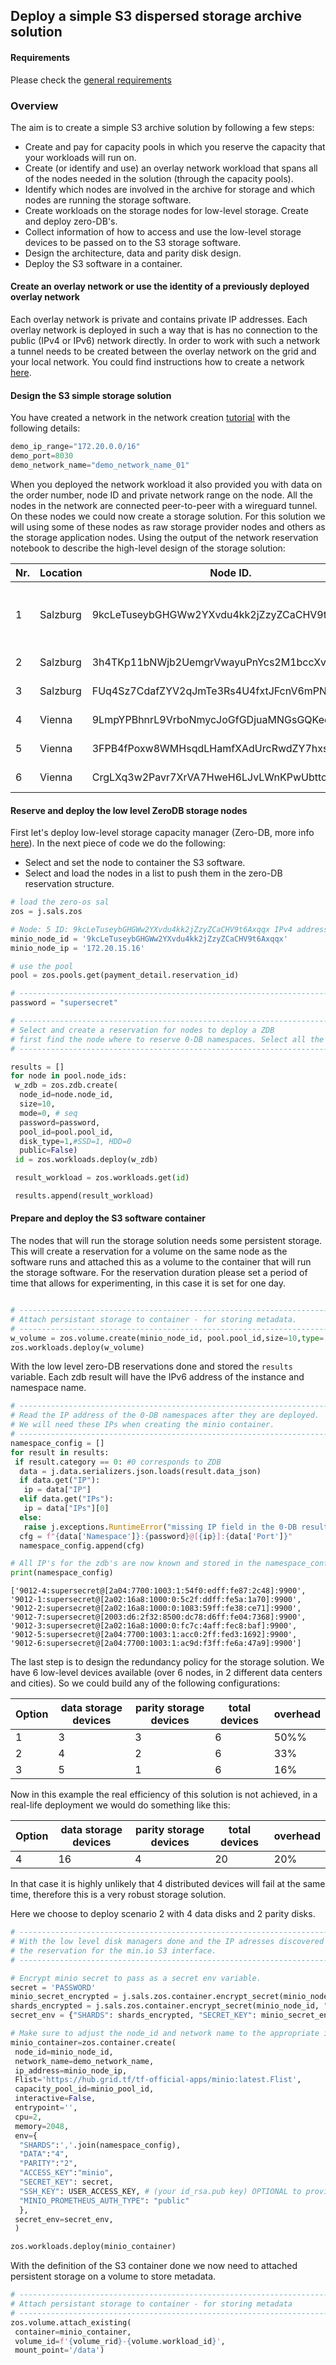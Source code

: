 ## Deploy a simple S3 dispersed storage archive solution

#### Requirements

Please check the [general requirements](code.md)

### Overview
The aim is to create a simple S3 archive solution by following a few steps:
- Create and pay for capacity pools in which you reserve the capacity that your workloads will run on.
- Create (or identify and use) an overlay network workload that spans all of the nodes needed in the solution (through the capacity pools).
- Identify which nodes are involved in the archive for storage and which nodes are running the storage software.
- Create workloads on the storage nodes for low-level storage. Create and deploy zero-DB's.
- Collect information of how to access and use the low-level storage devices to be passed on to the S3 storage software.
- Design the architecture, data and parity disk design.
- Deploy the S3 software in a container.

#### Create an overlay network or use the identity of a previously deployed overlay network

Each overlay network is private and contains private IP addresses. Each overlay network is deployed in such a way that is has no connection to the public (IPv4 or IPv6) network directly. In order to work with such a network a tunnel needs to be created between the overlay network on the grid and your local network. You could find instructions how to create a network [here](code_network.md).


#### Design the S3 simple storage solution

You have created a network in the network creation [tutorial](code_network.md) with the following details:

```python
demo_ip_range="172.20.0.0/16"
demo_port=8030
demo_network_name="demo_network_name_01"
```

When you deployed the network workload it also provided you with data on the order number, node ID and private network range on the node. All the nodes in the network are connected peer-to-peer with a wireguard tunnel. On these nodes we could now create a storage solution. For this solution we will using some of these nodes as raw storage provider nodes and others as the storage application nodes. Using the output of the network reservation notebook to describe the high-level design of the storage solution:

| Nr. | Location | Node ID. | IPV4 network | Function. |
|--------|---|---|---|---|
| 1 | Salzburg | 9kcLeTuseybGHGWw2YXvdu4kk2jZzyZCaCHV9t6Axqqx | 172.20.15.0/24 | Storage software container, 10GB raw |
| 2 | Salzburg | 3h4TKp11bNWjb2UemgrVwayuPnYcs2M1bccXvi3jPR2Y | 172.20.16.0/24 | 10GB raw |
| 3 | Salzburg | FUq4Sz7CdafZYV2qJmTe3Rs4U4fxtJFcnV6mPNgGbmRg | 172.20.17.0/24 | 10GB raw |
| 4 | Vienna | 9LmpYPBhnrL9VrboNmycJoGfGDjuaMNGsGQKeqrUMSii | 172.20.28.0/24 | 10GB raw |
| 5 | Vienna | 3FPB4fPoxw8WMHsqdLHamfXAdUrcRwdZY7hxsFQt3odL | 172.20.29.0/24 | 10GB raw |
| 6 | Vienna | CrgLXq3w2Pavr7XrVA7HweH6LJvLWnKPwUbttcNNgJX7 | 172.20.30.0/24 | 10GB raw |


#### Reserve and deploy the low level ZeroDB storage nodes

First let's deploy low-level storage capacity manager (Zero-DB, more info [here](https://github.com/Threefoldtech/0-DB)). In the next piece of code we do the following:
- Select and set the node to container the S3 software.
- Select and load the nodes in a list to push them in the zero-DB reservation structure.


```python
# load the zero-os sal
zos = j.sals.zos

# Node: 5 ID: 9kcLeTuseybGHGWw2YXvdu4kk2jZzyZCaCHV9t6Axqqx IPv4 address: 172.20.15.0/24
minio_node_id = '9kcLeTuseybGHGWw2YXvdu4kk2jZzyZCaCHV9t6Axqqx'
minio_node_ip = '172.20.15.16'

# use the pool
pool = zos.pools.get(payment_detail.reservation_id)

# ----------------------------------------------------------------------------------
password = "supersecret"

# ----------------------------------------------------------------------------------
# Select and create a reservation for nodes to deploy a ZDB
# first find the node where to reserve 0-DB namespaces. Select all the salzburg nodes
# ----------------------------------------------------------------------------------

results = []
for node in pool.node_ids:
 w_zdb = zos.zdb.create(
  node_id=node.node_id,
  size=10,
  mode=0, # seq
  password=password,
  pool_id=pool.pool_id,
  disk_type=1,#SSD=1, HDD=0
  public=False)
 id = zos.workloads.deploy(w_zdb)

 result_workload = zos.workloads.get(id)

 results.append(result_workload)
```

#### Prepare and deploy the S3 software container

The nodes that will run the storage solution needs some persistent storage. This will create a reservation for a volume on the same node as the software runs and attached this as a volume to the container that will run the storage software. For the reservation duration please set a period of time that allows for experimenting, in this case it is set for one day.


```python

# ----------------------------------------------------------------------------------
# Attach persistant storage to container - for storing metadata.
# ----------------------------------------------------------------------------------
w_volume = zos.volume.create(minio_node_id, pool.pool_id,size=10,type='SSD')
zos.workloads.deploy(w_volume)

```

With the low level zero-DB reservations done and stored the `results` variable. Each zdb result will have the IPv6 address of the instance and namespace name.


```python
# ----------------------------------------------------------------------------------
# Read the IP address of the 0-DB namespaces after they are deployed.
# We will need these IPs when creating the minio container.
# ----------------------------------------------------------------------------------
namespace_config = []
for result in results:
 if result.category == 0: #0 corresponds to ZDB
  data = j.data.serializers.json.loads(result.data_json)
  if data.get("IP"):
   ip = data["IP"]
  elif data.get("IPs"):
   ip = data["IPs"][0]
  else:
   raise j.exceptions.RuntimeError("missing IP field in the 0-DB result")
  cfg = f"{data['Namespace']}:{password}@[{ip}]:{data['Port']}"
  namespace_config.append(cfg)

# All IP's for the zdb's are now known and stored in the namespace_config structure.
print(namespace_config)
```

```
['9012-4:supersecret@[2a04:7700:1003:1:54f0:edff:fe87:2c48]:9900', '9012-1:supersecret@[2a02:16a8:1000:0:5c2f:ddff:fe5a:1a70]:9900', '9012-2:supersecret@[2a02:16a8:1000:0:1083:59ff:fe38:ce71]:9900', '9012-7:supersecret@[2003:d6:2f32:8500:dc78:d6ff:fe04:7368]:9900', '9012-3:supersecret@[2a02:16a8:1000:0:fc7c:4aff:fec8:baf]:9900', '9012-5:supersecret@[2a04:7700:1003:1:acc0:2ff:fed3:1692]:9900', '9012-6:supersecret@[2a04:7700:1003:1:ac9d:f3ff:fe6a:47a9]:9900']
```

The last step is to design the redundancy policy for the storage solution. We have 6 low-level devices available (over 6 nodes, in 2 different data centers and cities). So we could build any of the following configurations:

| Option | data storage devices | parity storage devices | total devices | overhead |
|--------|---|---|---|---|
| 1  | 3 | 3 | 6 | 50%% |
| 2  | 4 | 2 | 6 | 33% |
| 3  | 5 | 1 | 6 | 16% |

Now in this example the real efficiency of this solution is not achieved, in a real-life deployment we would do something like this:

| Option | data storage devices | parity storage devices | total devices | overhead |
|--------|---|---|---|---|
| 4  | 16 | 4 | 20 | 20% |

In that case it is highly unlikely that 4 distributed devices will fail at the same time, therefore this is a very robust storage solution.

Here we choose to deploy scenario 2 with 4 data disks and 2 parity disks.


```python
# ----------------------------------------------------------------------------------
# With the low level disk managers done and the IP adresses discovered we could now build
# the reservation for the min.io S3 interface.
# ----------------------------------------------------------------------------------

# Encrypt minio secret to pass as a secret env variable.
secret = 'PASSWORD'
minio_secret_encrypted = j.sals.zos.container.encrypt_secret(minio_node_id, secret)
shards_encrypted = j.sals.zos.container.encrypt_secret(minio_node_id, ",".join(namespace_config))
secret_env = {"SHARDS": shards_encrypted, "SECRET_KEY": minio_secret_encrypted}

# Make sure to adjust the node_id and network name to the appropriate in copy / paste mode :-)
minio_container=zos.container.create(
 node_id=minio_node_id,
 network_name=demo_network_name,
 ip_address=minio_node_ip,
 Flist='https://hub.grid.tf/tf-official-apps/minio:latest.Flist',
 capacity_pool_id=minio_pool_id,
 interactive=False,
 entrypoint='',
 cpu=2,
 memory=2048,
 env={
  "SHARDS":','.join(namespace_config),
  "DATA":"4",
  "PARITY":"2",
  "ACCESS_KEY":"minio",
  "SECRET_KEY": secret,
  "SSH_KEY": USER_ACCESS_KEY, # (your id_rsa.pub key) OPTIONAL to provide ssh access to the deployed container.
  "MINIO_PROMETHEUS_AUTH_TYPE": "public"
  },
 secret_env=secret_env,
 )

zos.workloads.deploy(minio_container)

```

With the definition of the S3 container done we now need to attached persistent storage on a volume to store metadata.


```python
# ----------------------------------------------------------------------------------
# Attach persistant storage to container - for storing metadata
# ----------------------------------------------------------------------------------
zos.volume.attach_existing(
 container=minio_container,
 volume_id=f'{volume_rid}-{volume.workload_id}',
 mount_point='/data')
```
